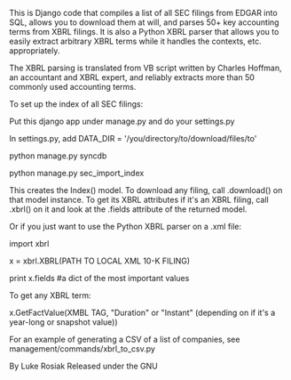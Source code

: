 This is Django code that compiles a list of all SEC filings from EDGAR into SQL, allows you to download them at will, and parses 50+ key accounting terms from XBRL filings. It is also a Python XBRL parser that allows you to easily extract arbitrary XBRL terms while it handles the contexts, etc. appropriately.

The XBRL parsing is translated from VB script written by Charles Hoffman, an accountant and XBRL expert, and reliably extracts more than 50 commonly used accounting terms.

To set up the index of all SEC filings:

Put this django app under manage.py and do your settings.py

In settings.py, add DATA_DIR = '/you/directory/to/download/files/to'

python manage.py syncdb

python manage.py sec_import_index

This creates the Index() model. To download any filing, call .download() on that model instance. To get its XBRL attributes if it's an XBRL filing, call .xbrl() on it and look at the .fields attribute of the returned model.


Or if you just want to use the Python XBRL parser on a .xml file:

import xbrl

x = xbrl.XBRL(PATH TO LOCAL XML 10-K FILING)

print x.fields #a dict of the most important values

To get any XBRL term:

x.GetFactValue(XMBL TAG, "Duration" or "Instant" (depending on if it's a year-long or snapshot value))


For an example of generating a CSV of a list of companies, see management/commands/xbrl_to_csv.py

By Luke Rosiak
Released under the GNU
